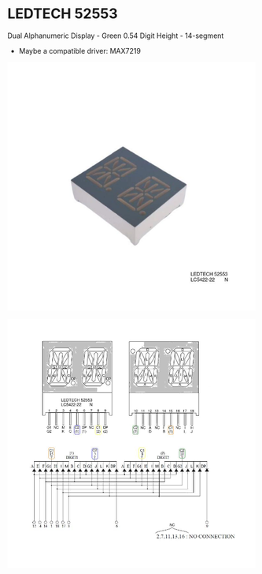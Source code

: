 # LEDTECH 52553
Dual Alphanumeric Display - Green 0.54 Digit Height - 14-segment
 - Maybe a compatible driver: MAX7219

![img](https://raw.githubusercontent.com/rtek1000/LEDTECH_52553/main/Doc/LEDTECH%2052553%20-%201.jpeg)

![img](https://raw.githubusercontent.com/rtek1000/LEDTECH_52553/main/Doc/LEDTECH%2052553%20-%204.jpeg)
